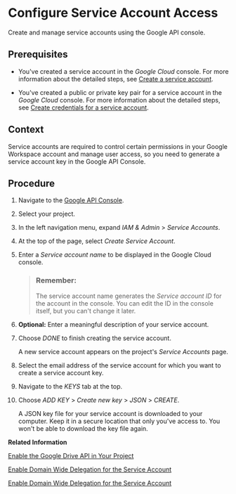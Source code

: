 <!-- loio9774430df23140c59c08d773647d9ed0 -->

# Configure Service Account Access

Create and manage service accounts using the Google API console.



<a name="loio9774430df23140c59c08d773647d9ed0__prereq_ycl_v2s_h5b"/>

## Prerequisites

-   You've created a service account in the *Google Cloud* console. For more information about the detailed steps, see [Create a service account](https://developers.google.com/workspace/guides/create-credentials?hl=en#create_a_service_account).

-   You've created a public or private key pair for a service account in the *Google Cloud* console. For more information about the detailed steps, see [Create credentials for a service account](https://developers.google.com/workspace/guides/create-credentials?hl=en#create_credentials_for_a_service_account).




## Context

Service accounts are required to control certain permissions in your Google Workspace account and manage user access, so you need to generate a service account key in the Google API Console.



## Procedure

1.  Navigate to the [Google API Console](https://console.cloud.google.com/cloud-resource-manager?pli=1).

2.  Select your project.

3.  In the left navigation menu, expand *IAM & Admin* \> *Service Accounts*.

4.  At the top of the page, select *Create Service Account*.

5.  Enter a *Service account name* to be displayed in the Google Cloud console.

    > ### Remember:  
    > The service account name generates the *Service account ID* for the account in the console. You can edit the ID in the console itself, but you can't change it later.

6.  **Optional:** Enter a meaningful description of your service account.

7.  Choose *DONE* to finish creating the service account.

    A new service account appears on the project's *Service Accounts* page.

8.  Select the email address of the service account for which you want to create a service account key.

9.  Navigate to the *KEYS* tab at the top.

10. Choose *ADD KEY* \> *Create new key* \> *JSON* \> *CREATE*.

    A JSON key file for your service account is downloaded to your computer. Keep it in a secure location that only you've access to. You won't be able to download the key file again.


**Related Information**  


[Enable the Google Drive API in Your Project](enable-the-google-drive-api-in-your-project-f3a998b.md "For your application to integrate with Google Drive, you need to enable the Google Drive API in your Google Cloud Platform project and provide configuration details.")

[Enable Domain Wide Delegation for the Service Account](enable-domain-wide-delegation-for-the-service-account-c93fea8.md "Manage and authorize your service accounts using domain-wide delegation in the Google Workspace administrator console.")

[Enable Domain Wide Delegation for the Service Account](enable-domain-wide-delegation-for-the-service-account-c93fea8.md "Manage and authorize your service accounts using domain-wide delegation in the Google Workspace administrator console.")

